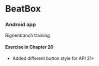# BeatBox
### Android app
Bignerdranch training

#### Exercise in Chapter 20
- Added different button style for API 21+